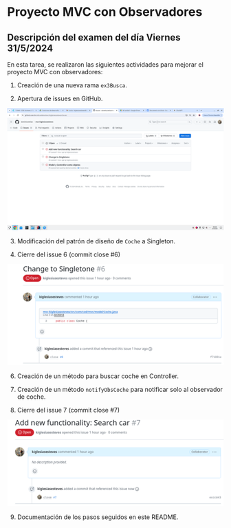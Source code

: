 # Proyecto MVC con Observadores

## Descripción del examen del día Viernes 31/5/2024

En esta tarea, se realizaron las siguientes actividades para mejorar el proyecto MVC con observadores:

1. Creación de una nueva rama `ex3Busca`.

2. Apertura de issues en GitHub.

![Open Issues](img/openissues.png)

3. Modificación del patrón de diseño de `Coche` a Singleton.

4. Cierre del issue 6  (commit close #6)

![referencesingletone.png](img/referencesingletone.png)


6. Creación de un método para buscar coche en Controller.

7. Creación de un método `notifyObsCoche` para notificar solo al observador de coche.

8. Cierre del issue 7  (commit close #7)

![closeissue7.png](img/closeissue7.png)

9. Documentación de los pasos seguidos en este README.
